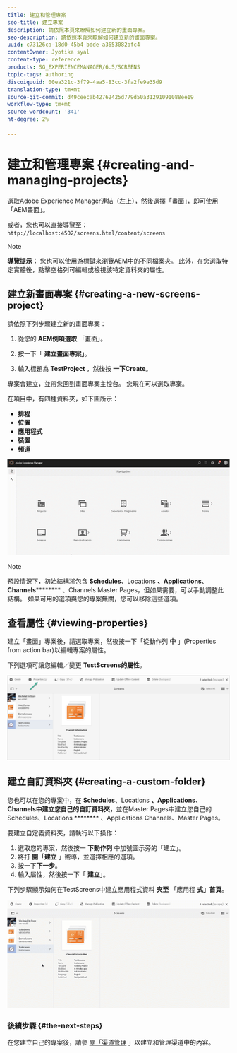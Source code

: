 ```yaml
---
title: 建立和管理專案
seo-title: 建立專案
description: 請依照本頁來瞭解如何建立新的畫面專案。
seo-description: 請依照本頁來瞭解如何建立新的畫面專案。
uuid: c73126ca-18d0-45b4-bdde-a3653082bfc4
contentOwner: Jyotika syal
content-type: reference
products: SG_EXPERIENCEMANAGER/6.5/SCREENS
topic-tags: authoring
discoiquuid: 00ea321c-3f79-4aa5-83cc-3fa2fe9e35d9
translation-type: tm+mt
source-git-commit: d49ceecab42762425d779d50a31291091088ee19
workflow-type: tm+mt
source-wordcount: '341'
ht-degree: 2%

---
```



# 建立和管理專案 {#creating-and-managing-projects}

選取Adobe Experience Manager連結（左上），然後選擇「畫面」，即可使用「AEM畫面」。

或者，您也可以直接導覽至： `http://localhost:4502/screens.html/content/screens`


>[!NOTE]
>**導覽提示：**
>您也可以使用游標鍵來瀏覽AEM中的不同檔案夾。 此外，在您選取特定實體後，點擊空格列可編輯或檢視該特定資料夾的屬性。

## 建立新畫面專案 {#creating-a-new-screens-project}

請依照下列步驟建立新的畫面專案：

1. 從您的 **AEM例項選取** 「畫面」。

1. 按一下「 **建立畫面專案」**。

1. 輸入標題為 **TestProject** ，然後按 **一下Create**。

專案會建立，並帶您回到畫面專案主控台。 您現在可以選取專案。

在項目中，有四種資料夾，如下圖所示：

* **排程**
* **位置**
* **應用程式**
* **裝置**
* **頻道**

![player1](assets/create-project.gif)

>[!NOTE]
>
>預設情況下，初始結構將包含 **Schedules**、Locations **、Applications**、 **Channels********** 、Channels Master Pages，但如果需要，可以手動調整此結構。 如果可用的選項與您的專案無關，您可以移除這些選項。


## 查看屬性 {#viewing-properties}

建立「畫面」專案後，請選取專案，然後按一下「從動作列 **中** 」(Properties from action bar)以編輯專案的屬性。

下列選項可讓您編輯／變更 **TestScreens的屬性**。

![影像](assets/create-project2.png)


## 建立自訂資料夾 {#creating-a-custom-folder}

您也可以在您的專案中，在 **Schedules**、Locations **、Applications**、 **Channels中建立您自己的自訂資料夾，**&#x200B;並在Master Pages中建立您自己的Schedules、Locations ******** 、Applications Channels、Master Pages。

要建立自定義資料夾，請執行以下操作：

1. 選取您的專案，然後按一 **下動作列** 中加號圖示旁的「建立」。
1. 將打 **開「建立** 」嚮導，並選擇相應的選項。
1. 按一下&#x200B;**下一步**。
1. 輸入屬性，然後按一下「 **建立**」。

下列步驟顯示如何在TestScreens中建立應用程式資料 **夾至** 「應用程 **式」首頁**。

![player2-1](assets/create-project3.gif)

### 後續步驟 {#the-next-steps}

在您建立自己的專案後，請參 [閱「渠道管理](managing-channels.md) 」以建立和管理渠道中的內容。


